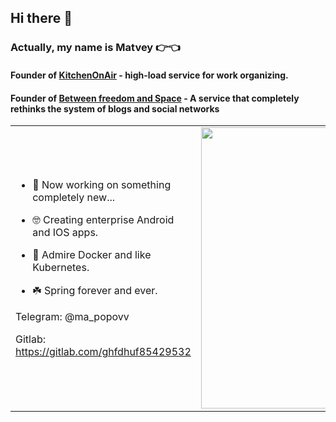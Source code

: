 ## Hi there 👋

### Actually, my name is Matvey 👉👈
#### Founder of [KitchenOnAir](https://github.com/KitchenOnAir) - high-load service for work organizing.
#### Founder of [Between freedom and Space](https://github.com/Between-freedom-and-Space) - A service that completely rethinks the system of blogs and social networks
<p align="center">
  <table>
  <tr>
      <td>
      
- 🔭 Now working on something completely new...
       
- 🤓 Creating enterprise Android and IOS apps.
       
- 🐸 Admire Docker and like Kubernetes.
       
- ☘️ Spring forever and ever.

Telegram: @ma_popovv

Gitlab: https://gitlab.com/ghfdhuf85429532
   </td>
       <td><img width="450px" src="https://github-readme-stats.vercel.app/api/top-langs/?username=Ferum-bot&langs_count=10&hide=html&layout=compact&hide_border=true&hide_title=true&theme=merko" /></td>
  </tr>   
</table>
</p>

